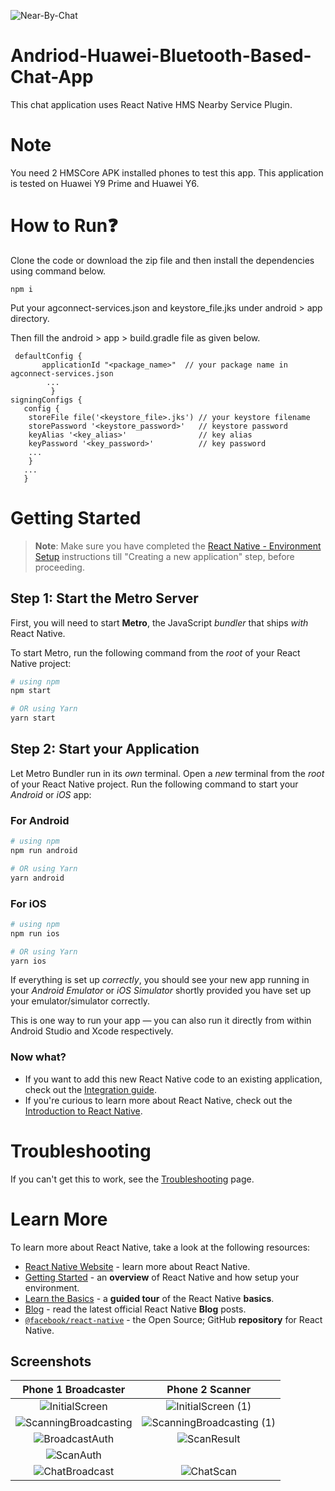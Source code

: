 
![Near-By-Chat](https://github.com/Shrekpepsi/Near-By-Chat/assets/107950320/1f6f4e23-2acb-47d3-9442-5cf318b7170f)

# Andriod-Huawei-Bluetooth-Based-Chat-App 

This chat application uses React Native HMS Nearby Service Plugin.

# Note
You need 2 HMSCore APK installed phones to test this app. This application is tested on Huawei Y9 Prime and Huawei Y6.

# How to Run❓
Clone the code or download the zip file and then install the dependencies using command below.

    npm i 
    
Put your agconnect-services.json and keystore_file.jks under android > app directory.

Then fill the android > app > build.gradle file as given below.

     defaultConfig {
           applicationId "<package_name>"  // your package name in agconnect-services.json
            ...
             }
    signingConfigs {
       config {
        storeFile file('<keystore_file>.jks') // your keystore filename
        storePassword '<keystore_password>'   // keystore password
        keyAlias '<key_alias>'                // key alias
        keyPassword '<key_password>'          // key password
        ...
        }
       ...
       }


# Getting Started

>**Note**: Make sure you have completed the [React Native - Environment Setup](https://reactnative.dev/docs/environment-setup) instructions till "Creating a new application" step, before proceeding.

## Step 1: Start the Metro Server

First, you will need to start **Metro**, the JavaScript _bundler_ that ships _with_ React Native.

To start Metro, run the following command from the _root_ of your React Native project:

```bash
# using npm
npm start

# OR using Yarn
yarn start
```

## Step 2: Start your Application

Let Metro Bundler run in its _own_ terminal. Open a _new_ terminal from the _root_ of your React Native project. Run the following command to start your _Android_ or _iOS_ app:

### For Android

```bash
# using npm
npm run android

# OR using Yarn
yarn android
```

### For iOS

```bash
# using npm
npm run ios

# OR using Yarn
yarn ios
```

If everything is set up _correctly_, you should see your new app running in your _Android Emulator_ or _iOS Simulator_ shortly provided you have set up your emulator/simulator correctly.

This is one way to run your app — you can also run it directly from within Android Studio and Xcode respectively.


### Now what?

- If you want to add this new React Native code to an existing application, check out the [Integration guide](https://reactnative.dev/docs/integration-with-existing-apps).
- If you're curious to learn more about React Native, check out the [Introduction to React Native](https://reactnative.dev/docs/getting-started).

# Troubleshooting

If you can't get this to work, see the [Troubleshooting](https://reactnative.dev/docs/troubleshooting) page.

# Learn More

To learn more about React Native, take a look at the following resources:

- [React Native Website](https://reactnative.dev) - learn more about React Native.
- [Getting Started](https://reactnative.dev/docs/environment-setup) - an **overview** of React Native and how setup your environment.
- [Learn the Basics](https://reactnative.dev/docs/getting-started) - a **guided tour** of the React Native **basics**.
- [Blog](https://reactnative.dev/blog) - read the latest official React Native **Blog** posts.
- [`@facebook/react-native`](https://github.com/facebook/react-native) - the Open Source; GitHub **repository** for React Native.


## Screenshots

Phone 1 Broadcaster           |  Phone 2 Scanner
:-------------------------:|:-------------------------:
![InitialScreen](https://github.com/Shrekpepsi/Andriod-Huawei-Bluetooth-Based-Chat-App/assets/107950320/1a4034d1-02a2-4133-a3c1-fc5cebf6a2d6) | ![InitialScreen (1)](https://github.com/Shrekpepsi/Andriod-Huawei-Bluetooth-Based-Chat-App/assets/107950320/49ada43c-bf03-47f8-a2f2-4022d827780e)
![ScanningBroadcasting](https://github.com/Shrekpepsi/Andriod-Huawei-Bluetooth-Based-Chat-App/assets/107950320/a413abe4-6592-438c-b9dd-6e7eece91bdc) | ![ScanningBroadcasting (1)](https://github.com/Shrekpepsi/Andriod-Huawei-Bluetooth-Based-Chat-App/assets/107950320/557b89f7-a75f-4b1e-9296-6d1857d69104)
![BroadcastAuth](https://github.com/Shrekpepsi/Andriod-Huawei-Bluetooth-Based-Chat-App/assets/107950320/0753b848-c15e-40d3-81a6-e5956ae5a5b2) | ![ScanResult](https://github.com/Shrekpepsi/Andriod-Huawei-Bluetooth-Based-Chat-App/assets/107950320/2f072f17-d81d-4178-944b-546f4209e803)
| ![ScanAuth](https://github.com/Shrekpepsi/Andriod-Huawei-Bluetooth-Based-Chat-App/assets/107950320/1e1e1cbf-5c8e-49f9-8776-e2076092e381)
![ChatBroadcast](https://github.com/Shrekpepsi/Andriod-Huawei-Bluetooth-Based-Chat-App/assets/107950320/94022dce-9fcd-47ce-95ea-2b08db983613) |  ![ChatScan](https://github.com/Shrekpepsi/Andriod-Huawei-Bluetooth-Based-Chat-App/assets/107950320/7173538a-fd40-4a04-b283-db10d7c53a8a)











